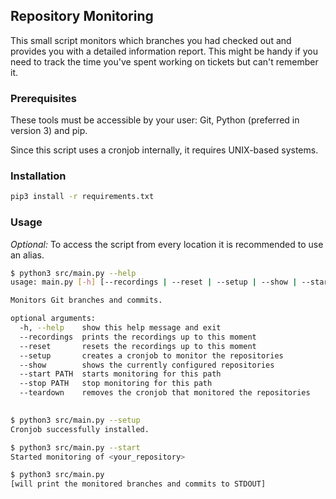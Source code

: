 ## Repository Monitoring
This small script monitors which branches you had checked out and provides you with a detailed information report.
This might be handy if you need to track the time you've spent working on tickets but can't remember it.

### Prerequisites
These tools must be accessible by your user: Git, Python (preferred in version 3) and pip.

Since this script uses a cronjob internally, it requires UNIX-based systems.

### Installation
```bash
pip3 install -r requirements.txt
```

### Usage
_Optional:_ To access the script from every location it is recommended to use an alias.
```bash
$ python3 src/main.py --help
usage: main.py [-h] [--recordings | --reset | --setup | --show | --start PATH | --stop PATH | --teardown]

Monitors Git branches and commits.

optional arguments:
  -h, --help    show this help message and exit
  --recordings  prints the recordings up to this moment
  --reset       resets the recordings up to this moment
  --setup       creates a cronjob to monitor the repositories
  --show        shows the currently configured repositories
  --start PATH  starts monitoring for this path
  --stop PATH   stop monitoring for this path
  --teardown    removes the cronjob that monitored the repositories

  
$ python3 src/main.py --setup
Cronjob successfully installed.

$ python3 src/main.py --start
Started monitoring of <your_repository>

$ python3 src/main.py
[will print the monitored branches and commits to STDOUT]

```